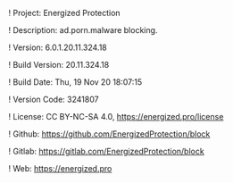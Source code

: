 ! Project: Energized Protection

! Description: ad.porn.malware blocking.

! Version: 6.0.1.20.11.324.18

! Build Version: 20.11.324.18

! Build Date: Thu, 19 Nov 20 18:07:15

! Version Code: 3241807

! License: CC BY-NC-SA 4.0, https://energized.pro/license

! Github: https://github.com/EnergizedProtection/block

! Gitlab: https://gitlab.com/EnergizedProtection/block


! Web: https://energized.pro
